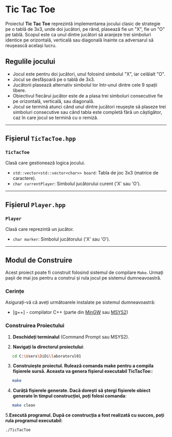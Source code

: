 # Tic Tac Toe

Proiectul **Tic Tac Toe** reprezintă implementarea jocului clasic de strategie pe o tablă de 3x3, unde doi jucători, pe rând, plasează fie un "X", fie un "O" pe tablă. Scopul este ca unul dintre jucători să aranjeze trei simboluri identice pe orizontală, verticală sau diagonală înainte ca adversarul să reușească același lucru.

## Regulile jocului

- Jocul este pentru doi jucători, unul folosind simbolul "X", iar celălalt "O".
- Jocul se desfășoară pe o tablă de 3x3.
- Jucătorii plasează alternativ simbolul lor într-unul dintre cele 9 spații libere.
- Obiectivul fiecărui jucător este de a plasa trei simboluri consecutive fie pe orizontală, verticală, sau diagonală.
- Jocul se termină atunci când unul dintre jucători reușește să plaseze trei simboluri consecutive sau când tabla este completă fără un câștigător, caz în care jocul se termină cu o remiză.

---

## Fișierul `TicTacToe.hpp`

### `TicTacToe`
Clasă care gestionează logica jocului.

- `std::vector<std::vector<char>> board`: Tabla de joc 3x3 (matrice de caractere).
- `char currentPlayer`: Simbolul jucătorului curent ('X' sau 'O').

---

## Fișierul `Player.hpp`

### `Player`
Clasă care reprezintă un jucător.

- `char marker`: Simbolul jucătorului ('X' sau 'O').

---

## Modul de Construire

Acest proiect poate fi construit folosind sistemul de compilare `Make`. Urmați pașii de mai jos pentru a construi și rula jocul pe sistemul dumneavoastră.

### Cerințe

Asigurați-vă că aveți următoarele instalate pe sistemul dumneavoastră:

- [g++] - compilator C++ (parte din [MinGW](https://www.mingw-w64.org/) sau [MSYS2](https://www.msys2.org/))

### Construirea Proiectului

1. **Deschideți terminalul** (Command Prompt sau MSYS2).

2. **Navigați la directorul proiectului**:
```bash
   cd C:\Users\DiDi\laboratorul01
```
3. **Construiește proiectul. Rulează comanda make pentru a compila fișierele sursă. Aceasta va genera fișierul executabil TicTacToe:**:
```bash
   make
```
4. **Curăță fișierele generate. Dacă dorești să ștergi fișierele obiect generate în timpul construcției, poți folosi comanda**:
```bash
   make clean
```
5.**Execută programul. După ce construcția a fost realizată cu succes, poți rula programul executabil**:
```bash
./TicTacToe
```